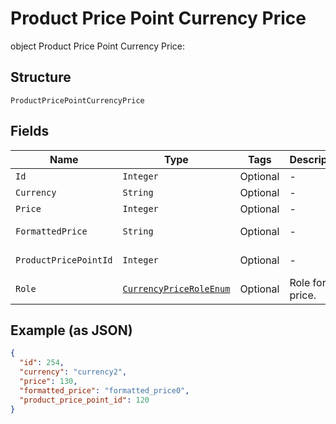 
# Product Price Point Currency Price

object Product Price Point Currency Price:

## Structure

`ProductPricePointCurrencyPrice`

## Fields

| Name | Type | Tags | Description | Getter | Setter |
|  --- | --- | --- | --- | --- | --- |
| `Id` | `Integer` | Optional | - | Integer getId() | setId(Integer id) |
| `Currency` | `String` | Optional | - | String getCurrency() | setCurrency(String currency) |
| `Price` | `Integer` | Optional | - | Integer getPrice() | setPrice(Integer price) |
| `FormattedPrice` | `String` | Optional | - | String getFormattedPrice() | setFormattedPrice(String formattedPrice) |
| `ProductPricePointId` | `Integer` | Optional | - | Integer getProductPricePointId() | setProductPricePointId(Integer productPricePointId) |
| `Role` | [`CurrencyPriceRoleEnum`](../../doc/models/currency-price-role-enum.md) | Optional | Role for the price. | CurrencyPriceRoleEnum getRole() | setRole(CurrencyPriceRoleEnum role) |

## Example (as JSON)

```json
{
  "id": 254,
  "currency": "currency2",
  "price": 130,
  "formatted_price": "formatted_price0",
  "product_price_point_id": 120
}
```

